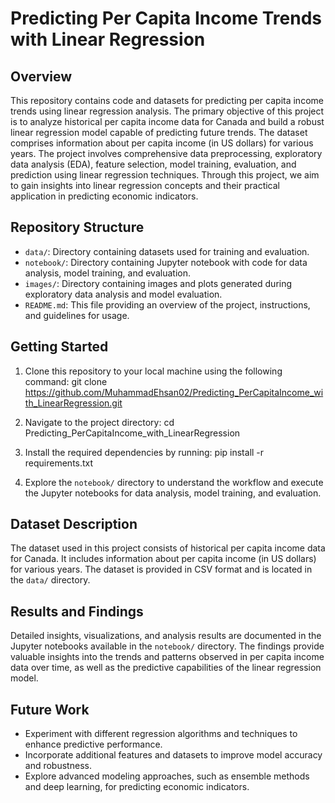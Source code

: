 # Predicting Per Capita Income Trends with Linear Regression

## Overview
This repository contains code and datasets for predicting per capita income trends using linear regression analysis. The primary objective of this project is to analyze historical per capita income data for Canada and build a robust linear regression model capable of predicting future trends. The dataset comprises information about per capita income (in US dollars) for various years. The project involves comprehensive data preprocessing, exploratory data analysis (EDA), feature selection, model training, evaluation, and prediction using linear regression techniques. Through this project, we aim to gain insights into linear regression concepts and their practical application in predicting economic indicators.

## Repository Structure
- `data/`: Directory containing datasets used for training and evaluation.
- `notebook/`: Directory containing Jupyter notebook with code for data analysis, model training, and evaluation.
- `images/`: Directory containing images and plots generated during exploratory data analysis and model evaluation.
- `README.md`: This file providing an overview of the project, instructions, and guidelines for usage.

## Getting Started
1. Clone this repository to your local machine using the following command:
git clone https://github.com/MuhammadEhsan02/Predicting_PerCapitaIncome_with_LinearRegression.git

2. Navigate to the project directory:
cd Predicting_PerCapitaIncome_with_LinearRegression

3. Install the required dependencies by running:
pip install -r requirements.txt

4. Explore the `notebook/` directory to understand the workflow and execute the Jupyter notebooks for data analysis, model training, and evaluation.

## Dataset Description
The dataset used in this project consists of historical per capita income data for Canada. It includes information about per capita income (in US dollars) for various years. The dataset is provided in CSV format and is located in the `data/` directory.

## Results and Findings
Detailed insights, visualizations, and analysis results are documented in the Jupyter notebooks available in the `notebook/` directory. The findings provide valuable insights into the trends and patterns observed in per capita income data over time, as well as the predictive capabilities of the linear regression model.

## Future Work
- Experiment with different regression algorithms and techniques to enhance predictive performance.
- Incorporate additional features and datasets to improve model accuracy and robustness.
- Explore advanced modeling approaches, such as ensemble methods and deep learning, for predicting economic indicators.

